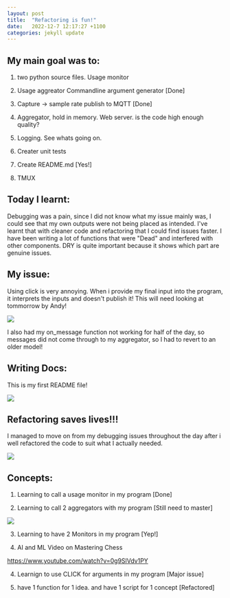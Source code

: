 ```yaml
---
layout: post
title:  "Refactoring is fun!" 
date:   2022-12-7 12:17:27 +1100
categories: jekyll update
---
```



## My main goal was to:

1) two python source files. Usage monitor

2) Usage aggreator Commandline argument generator [Done]

3) Capture -> sample rate publish to MQTT [Done]

4) Aggregator, hold in memory. Web server. is the code high enough quality? 

5) Logging. See whats going on. 

6) Creater unit tests

9) Create README.md [Yes!]

10) TMUX 

## Today I learnt:

Debugging was a pain, since I did not know what my issue mainly was, I could see that my own outputs were not being placed as intended. I've learnt that with cleaner code and refactoring that I could find issues faster. I have been writing a lot of functions that were "Dead" and interfered with other components. DRY is quite important because it shows which part are genuine issues. 

## My issue:

Using click is very annoying. When i provide my final input into the program, it interprets the inputs and doesn't publish it! This will need looking at tommorrow by Andy!

![](https://i.imgur.com/is8Ol4b.png)

I also had my on_message function not working for half of the day, so messages did not come through to my aggregator, so I had to revert to an older model! 

## Writing Docs:

This is my first README file!

![](https://i.imgur.com/ade627U.png)


## Refactoring saves lives!!!

I managed to move on from my debugging issues throughout the day after i well refactored the code to suit what I actually needed. 

![](https://i.imgur.com/JDcOuea.png)


## Concepts: 

1) Learning to call a usage monitor in my program [Done]

2) Learning to call 2 aggregators with my program [Still need to master]

![](https://i.imgur.com/jyWpb4O.png)


3) Learning to have 2 Monitors in my program [Yep!]

3) AI and ML Video on Mastering Chess 

https://www.youtube.com/watch?v=0g9SlVdv1PY

4) Learnign to use CLICK for arguments in my program [Major issue]

5) have 1 function for 1 idea. and have 1 script for 1 concept [Refactored]
